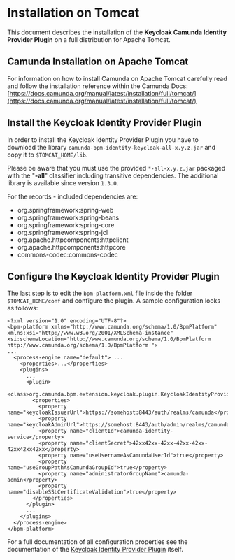 # Installation on Tomcat
This document describes the installation of the **Keycloak Camunda Identity Provider Plugin** on a full distribution for Apache Tomcat.

## Camunda Installation on Apache Tomcat

For information on how to install Camunda on Apache Tomcat carefully read  and follow the installation reference within the Camunda Docs: [https://docs.camunda.org/manual/latest/installation/full/tomcat/](https://docs.camunda.org/manual/latest/installation/full/tomcat/)

## Install the Keycloak Identity Provider Plugin

In order to install the Keycloak Identity Provider Plugin you have to download the library ``camunda-bpm-identity-keycloak-all-x.y.z.jar`` and copy it to ``$TOMCAT_HOME/lib``.

Please be aware that you must use the provided ``*-all-x.y.z.jar`` packaged with the "**-all**" classifier including transitive dependencies. The additional library is available since version ``1.3.0``.

For the records - included dependencies are:

* org.springframework:spring-web
* org.springframework:spring-beans
* org.springframework:spring-core
* org.springframework:spring-jcl
* org.apache.httpcomponents:httpclient
* org.apache.httpcomponents:httpcore
* commons-codec:commons-codec

## Configure the Keycloak Identity Provider Plugin

The last step is to edit the ``bpm-platform.xml`` file inside the folder ``$TOMCAT_HOME/conf`` and configure the plugin. A sample configuration looks as follows:

	<?xml version="1.0" encoding="UTF-8"?>
	<bpm-platform xmlns="http://www.camunda.org/schema/1.0/BpmPlatform"
	xmlns:xsi="http://www.w3.org/2001/XMLSchema-instance"
	xsi:schemaLocation="http://www.camunda.org/schema/1.0/BpmPlatform http://www.camunda.org/schema/1.0/BpmPlatform ">
	...
	  <process-engine name="default"> ...
	    <properties>...</properties>
	    <plugins>
	      ...
	      <plugin>
	        <class>org.camunda.bpm.extension.keycloak.plugin.KeycloakIdentityProviderPlugin</class>
	        <properties>
	          <property name="keycloakIssuerUrl">https://somehost:8443/auth/realms/camunda</property>
	          <property name="keycloakAdminUrl">https://somehost:8443/auth/admin/realms/camunda</property>
	          <property name="clientId">camunda-identity-service</property>
	          <property name="clientSecret">42xx42xx-42xx-42xx-42xx-42xx42xx42xx</property>
	          <property name="useUsernameAsCamundaUserId">true</property>
	          <property name="useGroupPathAsCamundaGroupId">true</property>
	          <property name="administratorGroupName">camunda-admin</property>
	          <property name="disableSSLCertificateValidation">true</property>
	        </properties>
	      </plugin>
	      ...
	    </plugins>
	  </process-engine>
	</bpm-platform>

For a full documentation of all configuration properties see the documentation of the [Keycloak Identity Provider Plugin](https://github.com/camunda/camunda-bpm-identity-keycloak) itself.

